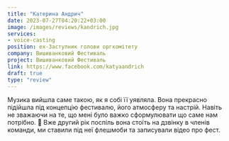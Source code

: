 ```yaml
---
title: "Катерина Андрич"
date: 2023-07-27T04:20:22+03:00
image: /images/reviews/kandrich.jpg
services: 
- voice-casting
position: ex-Заступник голови оргкомітету
company: Вишиванковий Фестиваль
project: Вишиванковий Фестиваль
link: https://www.facebook.com/katyaandrich
draft: true
type: "review"
---
```


Музика вийшла саме такою, як я собі її уявляла. Вона прекрасно підійшла під концепцію фестивалю, його атмосферу та настрій. Навіть не зважаючи на те, що мені було важко сформулювати що саме нам потрібно. 🙂 Вже другий рік поспіль вона стоїть на дзвінку в членів команди, ми ставили під неї флешмоби та записували відео про фест.